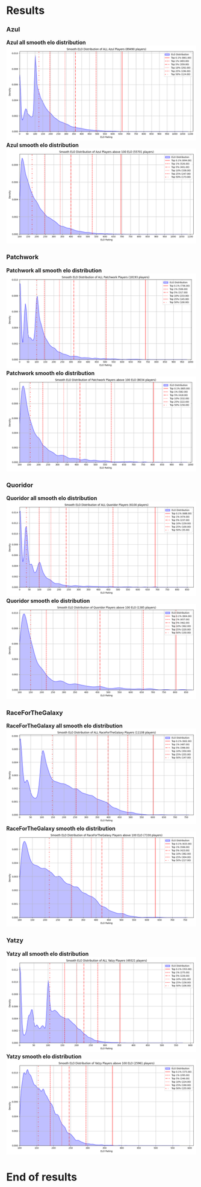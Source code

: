 # Results
### Azul
**Azul all smooth elo distribution**
![Azul_all_smooth_elo_distribution.png](./results/Azul_all_smooth_elo_distribution.png)
**Azul smooth elo distribution**
![Azul_smooth_elo_distribution.png](./results/Azul_smooth_elo_distribution.png)
### Patchwork
**Patchwork all smooth elo distribution**
![Patchwork_all_smooth_elo_distribution.png](./results/Patchwork_all_smooth_elo_distribution.png)
**Patchwork smooth elo distribution**
![Patchwork_smooth_elo_distribution.png](./results/Patchwork_smooth_elo_distribution.png)
### Quoridor
**Quoridor all smooth elo distribution**
![Quoridor_all_smooth_elo_distribution.png](./results/Quoridor_all_smooth_elo_distribution.png)
**Quoridor smooth elo distribution**
![Quoridor_smooth_elo_distribution.png](./results/Quoridor_smooth_elo_distribution.png)
### RaceForTheGalaxy
**RaceForTheGalaxy all smooth elo distribution**
![RaceForTheGalaxy_all_smooth_elo_distribution.png](./results/RaceForTheGalaxy_all_smooth_elo_distribution.png)
**RaceForTheGalaxy smooth elo distribution**
![RaceForTheGalaxy_smooth_elo_distribution.png](./results/RaceForTheGalaxy_smooth_elo_distribution.png)
### Yatzy
**Yatzy all smooth elo distribution**
![Yatzy_all_smooth_elo_distribution.png](./results/Yatzy_all_smooth_elo_distribution.png)
**Yatzy smooth elo distribution**
![Yatzy_smooth_elo_distribution.png](./results/Yatzy_smooth_elo_distribution.png)
# End of results